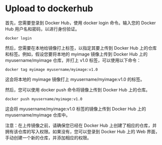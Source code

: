# Upload to dockerhub
首先，您需要登录到 Docker Hub，使用 docker login 命令。输入您的 Docker Hub 用户名和密码，以进行身份验证。

`docker login`

然后，您需要在本地给镜像打上标签，以指定其要上传到 Docker Hub 上的仓库和标签。例如，假设您要将本地的 myimage 镜像上传到 Docker Hub 上的 myusername/myimage 仓库，并打上 v1.0 标签，可以使用以下命令：


`docker tag myimage myusername/myimage:v1.0`

这会将本地的 myimage 镜像打上 myusername/myimage:v1.0 的标签。

然后，您可以使用 docker push 命令将镜像上传到 Docker Hub 上的仓库。

`docker push myusername/myimage:v1.0`

这会将 myusername/myimage:v1.0 标签的镜像上传到 Docker Hub 上的 myusername/myimage 仓库中。

注意：在上传镜像之前，请确保您已经在 Docker Hub 上创建了相应的仓库，并拥有该仓库的写入权限。如果没有，您可以登录到 Docker Hub 上的 Web 界面，手动创建一个新的仓库，并添加相应的权限。